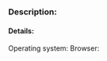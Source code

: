 ### Description:
<!---
- Please include a summary of the change and which issue is related 
- Include relevant motivation and context
- List any dependencies that are required for this change
-->

#### Details:
<!---
Any resources available, like images, links and videos;
-->
Operating system: 
Browser:
